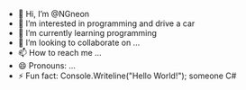 - 👋 Hi, I’m @NGneon
- 👀 I’m interested in programming and drive a car
- 🌱 I’m currently learning programming
- 💞️ I’m looking to collaborate on ...
- 📫 How to reach me ...
- 😄 Pronouns: ...
- ⚡ Fun fact: Console.Writeline("Hello World!"); someone C#

<!---
NGneon/NGneon is a ✨ special ✨ repository because its `README.md` (this file) appears on your GitHub profile.
You can click the Preview link to take a look at your changes.
--->
